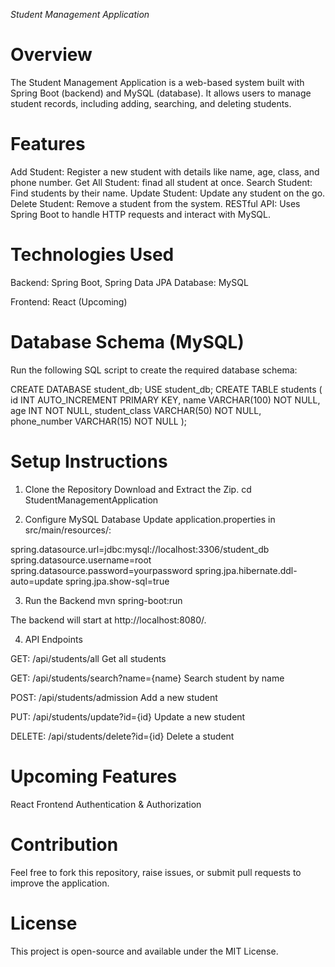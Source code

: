 *Student Management Application*

# Overview
The Student Management Application is a web-based system built with Spring Boot (backend) and MySQL (database). It allows users to manage student records, including adding, searching, and deleting students.

# Features
Add Student: Register a new student with details like name, age, class, and phone number.
Get All Student: finad all student at once.
Search Student: Find students by their name.
Update Student: Update any student on the go.
Delete Student: Remove a student from the system.
RESTful API: Uses Spring Boot to handle HTTP requests and interact with MySQL.

# Technologies Used
Backend: Spring Boot, Spring Data JPA
Database: MySQL

Frontend: React (Upcoming)

# Database Schema (MySQL)
Run the following SQL script to create the required database schema:

CREATE DATABASE student_db;
USE student_db;
CREATE TABLE students (
    id INT AUTO_INCREMENT PRIMARY KEY,
    name VARCHAR(100) NOT NULL,
    age INT NOT NULL,
    student_class VARCHAR(50) NOT NULL,
    phone_number VARCHAR(15) NOT NULL
);

# Setup Instructions

1. Clone the Repository
Download and Extract the Zip.
cd StudentManagementApplication

2. Configure MySQL Database
Update application.properties in src/main/resources/:

spring.datasource.url=jdbc:mysql://localhost:3306/student_db
spring.datasource.username=root
spring.datasource.password=yourpassword
spring.jpa.hibernate.ddl-auto=update
spring.jpa.show-sql=true

3. Run the Backend
mvn spring-boot:run

The backend will start at http://localhost:8080/.

4. API Endpoints
   
GET: /api/students/all
Get all students

GET: /api/students/search?name={name}
Search student by name

POST: /api/students/admission
Add a new student

PUT: /api/students/update?id={id}
Update a new student

DELETE: /api/students/delete?id={id}
Delete a student

# Upcoming Features
React Frontend
Authentication & Authorization

# Contribution
Feel free to fork this repository, raise issues, or submit pull requests to improve the application.

# License
This project is open-source and available under the MIT License.
